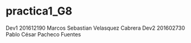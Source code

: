 # practica1_G8
Dev1 201612190 Marcos Sebastian Velasquez Cabrera
Dev2 201602730 Pablo César Pacheco Fuentes